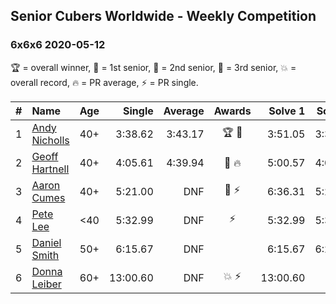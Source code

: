 ## Senior Cubers Worldwide - Weekly Competition
### 6x6x6 2020-05-12

🏆 = overall winner, 🥇 = 1st senior, 🥈 = 2nd senior, 🥉 = 3rd senior, 💥 = overall record, 🔥 = PR average, ⚡ = PR single.

| # | Name | Age | Single | Average | Awards | Solve 1 | Solve 2 | Solve 3 | Video |
| :--: | :-- | :--: | --: | --: | :--: | --: | --: | --: | :-- |
| 1 | [Andy Nicholls](../../persons/andy_nicholls/666.md) | 40+ | 3:38.62 | 3:43.17 | 🏆 🥇 | 3:51.05 | 3:38.62 | 3:39.84 | [Link](https://www.facebook.com/events/276138643524223/permalink/276777570126997/) |
| 2 | [Geoff Hartnell](../../persons/geoff_hartnell/666.md) | 40+ | 4:05.61 | 4:39.94 | 🥈 🔥 | 5:00.57 | 4:05.61 | 4:53.65 | [Link](https://www.facebook.com/events/276138643524223/permalink/276877166783704/) |
| 3 | [Aaron Cumes](../../persons/aaron_cumes/666.md) | 40+ | 5:21.00 | DNF | 🥉 ⚡ | 6:36.31 | 5:21.00 | DNS | [Link](https://www.facebook.com/events/276138643524223/permalink/276787300126024/) |
| 4 | [Pete Lee](../../persons/pete_lee/666.md) | <40 | 5:32.99 | DNF | ⚡ | 5:32.99 | 5:35.76 | DNS | [Link](https://www.facebook.com/events/276138643524223/permalink/276961166775304/) |
| 5 | [Daniel Smith](../../persons/daniel_smith/666.md) | 50+ | 6:15.67 | DNF |  | 6:15.67 | 6:25.37 | DNS | [Link](https://www.facebook.com/events/276138643524223/permalink/279838476487573/) |
| 6 | [Donna Leiber](../../persons/donna_leiber/666.md) | 60+ | 13:00.60 | DNF | 💥 ⚡ | 13:00.60 | DNF | DNS | [Link](https://www.facebook.com/events/276138643524223/permalink/278590013279086/) |

<!-- Global site tag (gtag.js) - Google Analytics -->
<script async src="https://www.googletagmanager.com/gtag/js?id=UA-86348435-3"></script>
<script>window.dataLayer = window.dataLayer || []; function gtag() {dataLayer.push(arguments);} gtag('js', new Date()); gtag('config', 'UA-86348435-3');</script>
